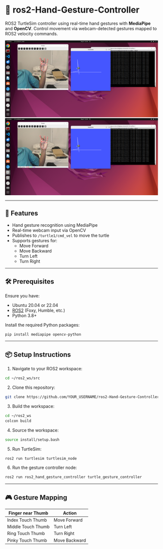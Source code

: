 # 🤚 ros2-Hand-Gesture-Controller

ROS2 TurtleSim controller using real-time hand gestures with **MediaPipe** and **OpenCV**. Control movement via webcam-detected gestures mapped to ROS2 velocity commands.

![Gesture Detection](hand_demo_1.png)
![TurtleSim Movement](hand_demo_2.png)

---

## 🚀 Features

- Hand gesture recognition using MediaPipe
- Real-time webcam input via OpenCV
- Publishes to `/turtle1/cmd_vel` to move the turtle
- Supports gestures for:
  -  Move Forward
  -  Move Backward
  -  Turn Left
  -  Turn Right

---

## 🛠️ Prerequisites

Ensure you have:

- Ubuntu 20.04 or 22.04
- [ROS2](https://docs.ros.org/) (Foxy, Humble, etc.)
- Python 3.8+

Install the required Python packages:

```bash
pip install mediapipe opencv-python
```

---

## 📦 Setup Instructions

1. Navigate to your ROS2 workspace:

```bash
cd ~/ros2_ws/src
```

2. Clone this repository:

```bash
git clone https://github.com/YOUR_USERNAME/ros2-Hand-Gesture-Controller.git
```

3. Build the workspace:

```bash
cd ~/ros2_ws
colcon build
```

4. Source the workspace:

```bash
source install/setup.bash
```

5. Run TurtleSim:

```bash
ros2 run turtlesim turtlesim_node
```

6. Run the gesture controller node:

```bash
ros2 run ros2_hand_gesture_controller turtle_gesture_controller
```

---

## 🎮 Gesture Mapping

| Finger near Thumb | Action         |
|-------------------|----------------|
| Index Touch Thumb            | Move Forward   |
| Middle Touch Thumb           | Turn Left      |
| Ring Touch Thumb             | Turn Right     |
| Pinky Touch Thumb            | Move Backward  |

